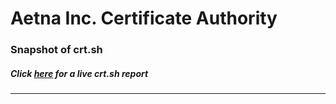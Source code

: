 # Aetna Inc. Certificate Authority
### Snapshot of crt.sh
##### Click [here](https://crt.sh/?q=D6E4E7B9AF3BD5A8F2D6321CDE26639C25644F7307CE16AAD347D9AD53D3CE13) for a live crt.sh report

---
